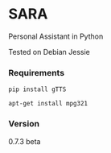 # SARA
Personal Assistant in Python

Tested on Debian Jessie

### Requirements
```
pip install gTTS
```

```
apt-get install mpg321
```

### Version
0.7.3 beta
